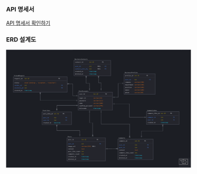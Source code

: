 ### API 명세서
[API 명세서 확인하기](https://titanium-hyacinth-9ec.notion.site/API-1031a287ffb580bf8c77eea7fb3a2af7)

### ERD 설계도
![ERD 설계도](./profile/erd_diagram.png)
